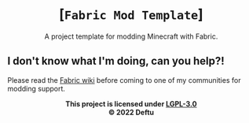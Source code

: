 <div align="center">
<center>

# [`Fabric Mod Template`]
A project template for modding Minecraft
with Fabric.

</center>
</div>

## I don't know what I'm doing, can you help?!
Please read the [Fabric wiki][fwiki] before
coming to one of my communities for modding
support.

<div align="center">
<center>

**This project is licensed under [LGPL-3.0][lgpl]**\
**&copy; 2022 Deftu**

</center>
</div>

[fwiki]: https://fabricmc.net/wiki
[lgpl]: https://www.gnu.org/licenses/lgpl-3.0.en.html
